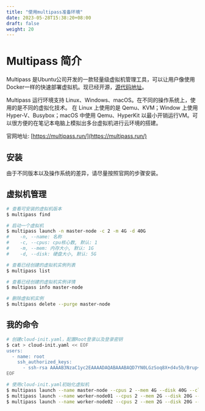 ```yaml
---
title: "使用multipass准备环境"
date: 2023-05-28T15:38:20+08:00
draft: false
weight: 20
---
```


# Multipass 简介

Multipass 是Ubuntu公司开发的一款轻量级虚拟机管理工具，可以让用户像使用Docker一样的快速部署虚拟机。现已经开源，[源代码地址](https://github.com/canonical/multipass)。

Multipass 运行环境支持 Linux、Windows、macOS。在不同的操作系统上，使用的是不同的虚拟化技术。
在 Linux 上使用的是 Qemu、KVM；Window 上使用 Hyper-V、Busybox；macOS 中使用 Qemu、HyperKit 以最小开销运行VM。可以很方便的在笔记本电脑上模拟出多台虚拟机进行云环境的搭建。

官网地址: [https://multipass.run/](https://multipass.run/)

## 安装

由于不同版本以及操作系统的差异，请尽量按照官网的步骤安装。

## 虚拟机管理

```bash
# 查看可安装的虚拟机版本
$ multipass find

# 启动一个虚拟机
$ multipass launch -n master-node -c 2 -m 4G -d 40G
#    -n, --name: 名称
#    -c, --cpus: cpu核心数, 默认: 1
#    -m, --mem: 内存大小, 默认: 1G
#    -d, --disk: 硬盘大小, 默认: 5G

# 查看已经创建的虚拟机实例列表
$ multipass list

# 查看已经创建的虚拟机实例详情
$ multipass info master-node

# 删除虚拟机实例
$ multipass delete --purge master-node
```


## 我的命令

```bash
# 创建cloud-init.yaml，配置Root登录以及登录密钥
$ cat > cloud-init.yaml << EOF
users:
  - name: root
    ssh_authorized_keys:
      - ssh-rsa AAAAB3NzaC1yc2EAAAADAQABAAABAQD7YN0LGzSoq8X+d4v5b/Brup+4t6t7VpG8jmlJtwmpyrxMZ+CpbDRB5abKJ1qOBXK53FV2+xJ5nr90AxWuRomf+/NqoDWRlFgIpvmcD6dqRxKZMob1z8D18Mx9tVVup54+aeHzwVe2rDT8T5u4O4pu3h5Jzjy+fevTKNdHAA71/HQ2erQstqbaaqOMkYzn3guBTIgljrgBZEuv8BojtMLsElzGNDUWvdK6i4fGRSy0Y4GM58wI3n83BOZgpDyh69fovlFagQm48cP6eKZVA3gYg97Hm2w2ODtfusVXGFUzssYriKifSzuAG7dJRP+YpuNZxI/4qFGWDWdE3PBKwjzv anhk@mylaptop.lan
EOF

# 使用cloud-init.yaml初始化虚拟机
$ multipass launch --name master-node --cpus 2 --mem 4G --disk 40G --cloud-init ./cloud-init.yaml
$ multipass launch --name worker-node01 --cpus 2 --mem 2G --disk 20G --cloud-init ./cloud-init.yaml
$ multipass launch --name worker-node02 --cpus 2 --mem 2G --disk 20G --cloud-init ./cloud-init.yaml
```

